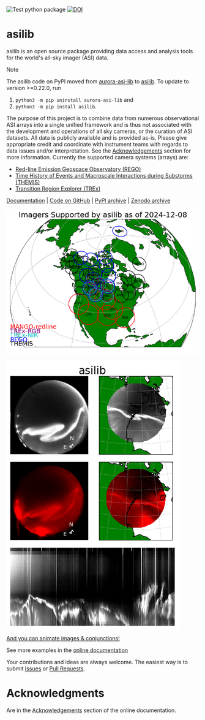 ![Test python package](https://github.com/mshumko/asilib/workflows/Test%20python%20package/badge.svg) [![DOI](https://zenodo.org/badge/DOI/10.5281/zenodo.4746447.svg)](https://doi.org/10.5281/zenodo.4746446)

# asilib
asilib is an open source package providing data access and analysis tools for the world's all-sky imager (ASI) data.

> [!NOTE]  
> The asilib code on PyPI moved from [aurora-asi-lib](https://pypi.org/project/aurora-asi-lib/) to [asilib](https://pypi.org/project/asilib/). To update to version >=0.22.0, run
> 1. `python3 -m pip uninstall aurora-asi-lib` and
> 2. `python3 -m pip install asilib`.

The purpose of this project is to combine data from numerous observational ASI arrays into a single unified framework and is thus not associated with the development and operations of all sky cameras, or the curation of ASI datasets. All data is publicly available and is provided as-is. Please give appropriate credit and coordinate with instrument teams with regards to data issues and/or interpretation. See the [Acknowledgements](https://aurora-asi-lib.readthedocs.io/en/latest/index.html#acknowledgements) section for more information. Currently the supported camera systems (arrays) are: 
* [Red-line Emission Geospace Observatory (REGO)](https://aurora-asi-lib.readthedocs.io/en/latest/imager_api.html#rego-asi)
* [Time History of Events and Macroscale Interactions during Substorms (THEMIS)](https://aurora-asi-lib.readthedocs.io/en/latest/imager_api.html#module-asilib.asi.themis)
* [Transition Region Explorer (TREx)](https://aurora-asi-lib.readthedocs.io/en/latest/imager_api.html#module-asilib.asi.trex)

[Documentation](https://aurora-asi-lib.readthedocs.io/) | [Code on GitHub](https://github.com/mshumko/asilib) | [PyPI archive](https://pypi.org/project/asilib/) | [Zenodo archive](https://doi.org/10.5281/zenodo.4746446)

![A geographic map showing the spatial coverage (field of view rings) of all imagers supported by asilib.](https://github.com/mshumko/asilib/blob/main/docs/_static/global_coverage.png?raw=true)

![An asilib collage showing fisheye images, mapped images, and a keogram from the THEMIS and REGO imagers at RANK.](https://github.com/mshumko/asilib/blob/main/docs/_static/collage.png?raw=true)

[And you can animate images & conjunctions!](https://aurora-asi-lib.readthedocs.io/en/latest/basics_tutorial.html#Satellite-conjunction)

See more examples in the [online documentation](https://aurora-asi-lib.readthedocs.io/en/latest/examples.html) 

Your contributions and ideas are always welcome. The easiest way is to submit [Issues](https://github.com/mshumko/asilib/issues) or [Pull Requests](https://github.com/mshumko/asilib/pulls).

# Acknowledgments
Are in the [Acknowledgements](https://aurora-asi-lib.readthedocs.io/en/latest/index.html#acknowledgements) section of the online documentation.

